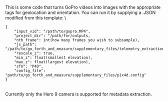 This is some code that turns GoPro videos into images with the appropriate tags for geolocation and orientation. You can run it by supplying a .JSON modified from this template: \
```
{
    "input_vid": "/path/to/gopro.MP4",
    "project_dir": "/path/for/outputs,
    "nth_frame": int(how many frames you wish to subsample),
    "js_path": "/path/to/go_forth_and_measure/supplementary_files/telemetry_extraction_hero9.js",
    "rescale_z": true,
    "min_z": float(smallest elevation),
    "max_z": float(largest elevation),
    "sfm": "P4D",
    "config_file": "path/to/go_forth_and_measure/supplementary_files/pix4d.config"
}
```
\
Currently only the Hero 9 camera is supported for metadata extraction.